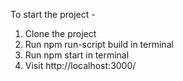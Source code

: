 To start the project -
  1. Clone the project
  2. Run npm run-script build in terminal
  3. Run npm start in terminal
  4. Visit http://localhost:3000/
